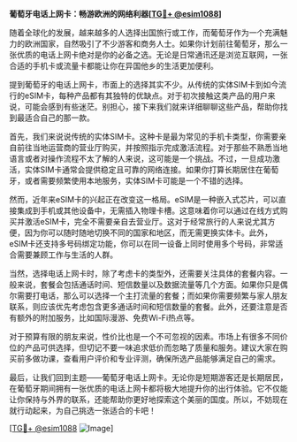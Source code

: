 **葡萄牙电话上网卡：畅游欧洲的网络利器[[TG💪+ @esim1088](https://t.me/s/esim1088)]**

随着全球化的发展，越来越多的人选择出国旅行或工作，而葡萄牙作为一个充满魅力的欧洲国家，自然吸引了不少游客和商务人士。如果你计划前往葡萄牙，那么一张优质的电话上网卡绝对是你的必备之选。无论是日常通讯还是浏览互联网，一张合适的手机卡或流量卡都能让你在异国他乡的生活更加便利。

提到葡萄牙的电话上网卡，市面上的选择其实不少。从传统的实体SIM卡到如今流行的eSIM卡，每种产品都有其独特的优缺点。对于初次接触这类产品的用户来说，可能会感到有些迷茫。别担心，接下来我们就来详细聊聊这些产品，帮助你找到最适合自己的那一款。

首先，我们来说说传统的实体SIM卡。这种卡是最为常见的手机卡类型，你需要亲自前往当地运营商的营业厅购买，并按照指示完成激活流程。对于那些不熟悉当地语言或者对操作流程不太了解的人来说，这可能是一个挑战。不过，一旦成功激活，实体SIM卡通常会提供稳定且可靠的网络连接。如果你打算长期居住在葡萄牙，或者需要频繁使用本地服务，实体SIM卡可能是一个不错的选择。

然而，近年来eSIM卡的兴起正在改变这一格局。eSIM是一种嵌入式芯片，可以直接集成到手机或其他设备中，无需插入物理卡槽。这意味着你可以通过在线方式购买并激活eSIM卡，完全不需要亲自去营业厅。这对于经常旅行的人来说尤其方便，因为你可以随时随地切换不同的国家和地区，而无需更换实体卡。此外，eSIM卡还支持多号码绑定功能，你可以在同一设备上同时使用多个号码，非常适合需要兼顾工作与生活的人群。

当然，选择电话上网卡时，除了考虑卡的类型外，还需要关注具体的套餐内容。一般来说，套餐会包括通话时间、短信数量以及数据流量等几个方面。如果你只是偶尔需要打电话，那么可以选择一个主打流量的套餐；而如果你需要频繁与家人朋友联系，则应该优先考虑包含更多通话时间和短信数量的套餐。此外，还要注意是否有额外的附加服务，比如国际漫游、免费Wi-Fi热点等。

对于预算有限的朋友来说，性价比也是一个不可忽视的因素。市场上有很多不同价位的产品可供选择，但切记不要一味追求低价而忽略了质量和服务。建议大家在购买前多做功课，查看用户评价和专业评测，确保所选产品能够满足自己的需求。

最后，让我们回到主题——葡萄牙电话上网卡。无论你是短期游客还是长期居民，在葡萄牙期间拥有一张优质的电话上网卡都将极大地提升你的出行体验。它不仅能让你保持与外界的联系，还能帮助你更好地探索这个美丽的国度。所以，不妨现在就行动起来，为自己挑选一张适合的卡吧！

[[TG💪+ @esim1088](https://t.me/s/esim1088) ![Image](https://i.postimg.cc/4NQfJmqS/Snipaste-2025-05-13-00-14-12.png)]